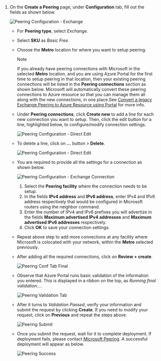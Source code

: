 1. On the **Create a Peering** page, under **Configuration** tab, fill out the fields as shown below.

    ![Peering Configuration - Exchange](../media/Peering_Exchange_Conf_tab.png)

    * For **Peering type**, select *Exchange*.
    * Select **SKU** as *Basic Free*.
    * Choose the **Metro** location for where you want to setup peering.

        > [!NOTE]
        > If you already have peering connections with Microsoft in the selected **Metro** location, and you are using Azure Portal for the first time to setup peering in that location, then your existing peering connections will be listed in the **Peering connections** section as shown below. Microsoft will automatically convert these peering connections to Azure resource so that you can manage them all along with the new connections, in one place.See [Convert a legacy Exchange Peering to Azure Resource using Portal](peering-howto-legacyexchange-arm-portal.md) for more info.
        >

    * Under **Peering connections**, click **Create new** to add a line for each new connection you want to setup. Then, click the edit button for a line, highlighted below, to configure/modify connection settings.

        ![Peering Configuration - Direct Edit](../media/Peering_Exchange_Conf_tab_Edit.png)

    * To delete a line, click on **...** button > **Delete**.

        ![Peering Configuration - Direct Edit](../media/Peering_Exchange_Conf_tab_Delete.png)

    * You are required to provide all the settings for a connection as shown below.

         ![Peering Configuration - Exchange Connection](../media/Peering_Exchange_Conf_tab_Connection.png)

        1. Select the **Peering facility** where the connection needs to be setup.
        1. In the fields **IPv4 address** and **IPv6 address**, enter IPv4 and IPv6 address respectively that would be configured in Microsoft routers using the neighbor command.
        1. Enter the number of IPv4 and IPv6 prefixes you will advertize in the fields **Maximum advertised IPv4 addresses** and **Maximum advertised IPv6 addresses** respectively.
        1. Click **OK** to save your connection settings.

    * Repeat above step to add more connections at any facility where Microsoft is colocated with your network, within the **Metro** selected previously.
    * After adding all the required connections, click on **Review + create**.

        ![Peering Conf Tab Final](../media/Peering_Exchange_Conf_tab_final.png)

    * Observe that Azure Portal runs basic validation of the information you entered. This is displayed in a ribbon on the top, as *Running final validation...*.

        ![Peering Validation Tab](../media/Peering_Direct_review_tab_validation.png)

    * After it turns to *Validation Passed*, verify your information and submit the request by clicking **Create**. If you need to modify your request, click on **Previous** and repeat the steps above.

        ![Peering Submit](../media/Peering_Exchange_review_tab_submit.png)

    * Once you submit the request, wait for it to complete deployment. If deployment fails, please contact [Microsoft Peering](mailto:peering@microsoft.com). A successful deployment will appear as below.

        ![Peering Success](../media/Peering_Direct_success.png)

